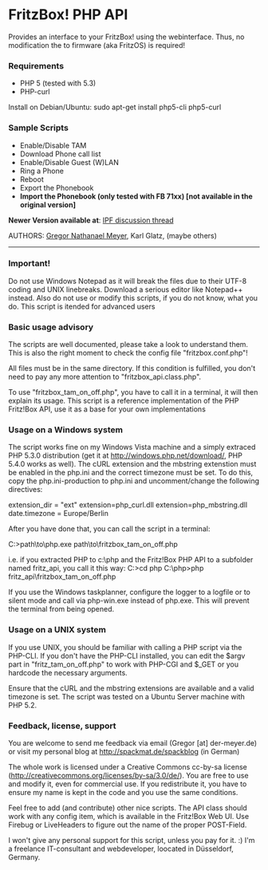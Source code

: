 # FritzBox! PHP API

Provides an interface to your FritzBox! using the webinterface. Thus, no modification the to firmware (aka FritzOS) is required!

### Requirements
* PHP 5 (tested with 5.3)
* PHP-curl 

Install on Debian/Ubuntu: sudo apt-get install php5-cli php5-curl

### Sample Scripts

* Enable/Disable TAM
* Download Phone call list
* Enable/Disable Guest (W)LAN
* Ring a Phone
* Reboot
* Export the Phonebook
* **Import the Phonebook (only tested with FB 71xx) [not available in the original version]**

**Newer Version available at**: [IPF discussion thread](http://www.ip-phone-forum.de/showthread.php?t=196309)

AUTHORS: [Gregor Nathanael Meyer](http://spackmat.de/spackblog), Karl Glatz, (maybe others)

----------

### Important! ###
Do not use Windows Notepad as it will break the files due to their UTF-8 coding and UNIX linebreaks. Download a serious editor like Notepad++ instead.
Also do not use or modify this scripts, if you do not know, what you do. This script is itended for advanced users



### Basic usage advisory ####

The scripts are well documented, please take a look to understand them.
This is also the right moment to check the config file "fritzbox.conf.php"!

All files must be in the same directory. If this condition is fulfilled, you don't need to pay any more attention to "fritzbox_api.class.php".

To use "fritzbox_tam_on_off.php", you have to call it in a terminal, it will then explain its usage. This script is a reference implementation of the PHP Fritz!Box API, use it as a base for your own implementations



### Usage on a Windows system ###

The script works fine on my Windows Vista machine and a simply extraced PHP 5.3.0 distribution (get it at http://windows.php.net/download/, PHP 5.4.0 works as well). The cURL extension and the mbstring extenstion must be enabled in the php.ini and the correct timezone must be set. To do this, copy the php.ini-production to php.ini and uncomment/change the following directives:

extension_dir = "ext"
extension=php_curl.dll
extension=php_mbstring.dll
date.timezone = Europe/Berlin

After you have done that, you can call the script in a terminal:

  C:\>path\to\php.exe path\to\fritzbox_tam_on_off.php
  
i.e. if you extracted PHP to c:\php and the Fritz!Box PHP API to a subfolder named fritz_api, you call it this way:
  C:\>cd php
  C:\php>php fritz_api\fritzbox_tam_on_off.php
  
If you use the Windows taskplanner, configure the logger to a logfile or to silent mode and call via php-win.exe instead of php.exe. This will prevent the terminal from being opened.

  

### Usage on a UNIX system ###

If you use UNIX, you should be familiar with calling a PHP script via the PHP-CLI. If you don't have the PHP-CLI installed, you can edit the $argv part in "fritz_tam_on_off.php" to work with PHP-CGI and $_GET or you hardcode the necessary arguments.

Ensure that the cURL and the mbstring extensions are available and a valid timezone is set. The script was tested on a Ubuntu Server machine with PHP 5.2.



### Feedback, license, support ###
You are welcome to send me feedback via email (Gregor [at] der-meyer.de) or visit my personal blog at http://spackmat.de/spackblog (in German)

The whole work is licensed under a Creative Commons cc-by-sa license (http://creativecommons.org/licenses/by-sa/3.0/de/). You are free to use and modify it, even for commercial use. If you redistribute it, you have to ensure my name is kept in the code and you use the same conditions.

Feel free to add (and contribute) other nice scripts. The API class should work with any config item, which is available in the Fritz!Box Web UI. Use Firebug or LiveHeaders to figure out the name of the proper POST-Field.

I won't give any personal support for this script, unless you pay for it. :) I'm a freelance IT-consultant and webdeveloper, loocated in Düsseldorf, Germany.
